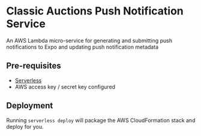 # Classic Auctions Push Notification Service
An AWS Lambda micro-service for generating and submitting push notifications to Expo and updating push notification metadata

## Pre-requisites

- [Serverless](https://www.serverless.com/framework/docs/providers/aws/guide/intro)
- AWS access key / secret key configured

## Deployment

Running `serverless deploy` will package the AWS CloudFormation stack and deploy for you.
